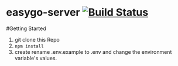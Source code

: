 # easygo-server [![Build Status](https://travis-ci.org/uvishere/easygo-server.svg?branch=master)](https://travis-ci.org/uvishere/easygo-server)


#Getting Started
1. git clone this Repo
2. `npm install`
3. create rename .env.example to .env and change the environment variable's values.
